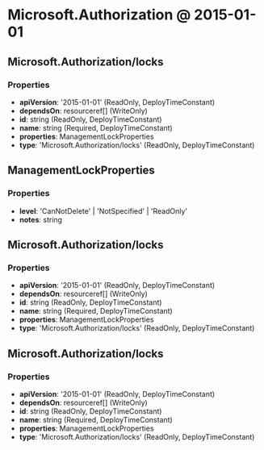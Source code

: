 # Microsoft.Authorization @ 2015-01-01

## Microsoft.Authorization/locks
### Properties
* **apiVersion**: '2015-01-01' (ReadOnly, DeployTimeConstant)
* **dependsOn**: resourceref[] (WriteOnly)
* **id**: string (ReadOnly, DeployTimeConstant)
* **name**: string (Required, DeployTimeConstant)
* **properties**: ManagementLockProperties
* **type**: 'Microsoft.Authorization/locks' (ReadOnly, DeployTimeConstant)

## ManagementLockProperties
### Properties
* **level**: 'CanNotDelete' | 'NotSpecified' | 'ReadOnly'
* **notes**: string

## Microsoft.Authorization/locks
### Properties
* **apiVersion**: '2015-01-01' (ReadOnly, DeployTimeConstant)
* **dependsOn**: resourceref[] (WriteOnly)
* **id**: string (ReadOnly, DeployTimeConstant)
* **name**: string (Required, DeployTimeConstant)
* **properties**: ManagementLockProperties
* **type**: 'Microsoft.Authorization/locks' (ReadOnly, DeployTimeConstant)

## Microsoft.Authorization/locks
### Properties
* **apiVersion**: '2015-01-01' (ReadOnly, DeployTimeConstant)
* **dependsOn**: resourceref[] (WriteOnly)
* **id**: string (ReadOnly, DeployTimeConstant)
* **name**: string (Required, DeployTimeConstant)
* **properties**: ManagementLockProperties
* **type**: 'Microsoft.Authorization/locks' (ReadOnly, DeployTimeConstant)

